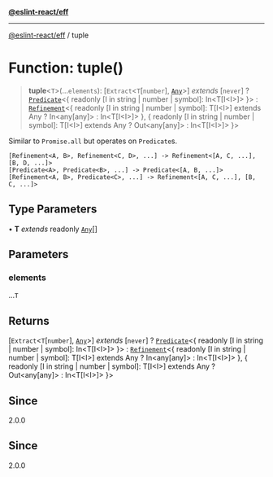 [**@eslint-react/eff**](../README.md)

***

[@eslint-react/eff](../README.md) / tuple

# Function: tuple()

> **tuple**\<`T`\>(...`elements`): \[`Extract`\<`T`\[`number`\], [`Any`](../namespaces/Refinement/type-aliases/Any.md)\>\] *extends* \[`never`\] ? [`Predicate`](../interfaces/Predicate.md)\<\{ readonly \[I in string \| number \| symbol\]: In\<T\[I\<I\>\]\> \}\> : [`Refinement`](../interfaces/Refinement.md)\<\{ readonly \[I in string \| number \| symbol\]: T\[I\<I\>\] extends Any ? In\<any\[any\]\> : In\<T\[I\<I\>\]\> \}, \{ readonly \[I in string \| number \| symbol\]: T\[I\<I\>\] extends Any ? Out\<any\[any\]\> : In\<T\[I\<I\>\]\> \}\>

Similar to `Promise.all` but operates on `Predicate`s.

```
[Refinement<A, B>, Refinement<C, D>, ...] -> Refinement<[A, C, ...], [B, D, ...]>
[Predicate<A>, Predicate<B>, ...] -> Predicate<[A, B, ...]>
[Refinement<A, B>, Predicate<C>, ...] -> Refinement<[A, C, ...], [B, C, ...]>
```

## Type Parameters

• **T** *extends* readonly [`Any`](../namespaces/Predicate/type-aliases/Any.md)[]

## Parameters

### elements

...`T`

## Returns

\[`Extract`\<`T`\[`number`\], [`Any`](../namespaces/Refinement/type-aliases/Any.md)\>\] *extends* \[`never`\] ? [`Predicate`](../interfaces/Predicate.md)\<\{ readonly \[I in string \| number \| symbol\]: In\<T\[I\<I\>\]\> \}\> : [`Refinement`](../interfaces/Refinement.md)\<\{ readonly \[I in string \| number \| symbol\]: T\[I\<I\>\] extends Any ? In\<any\[any\]\> : In\<T\[I\<I\>\]\> \}, \{ readonly \[I in string \| number \| symbol\]: T\[I\<I\>\] extends Any ? Out\<any\[any\]\> : In\<T\[I\<I\>\]\> \}\>

## Since

2.0.0

## Since

2.0.0

